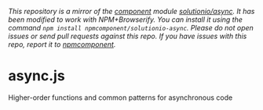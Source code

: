 *This repository is a mirror of the [component](http://component.io) module [solutionio/async](http://github.com/solutionio/async). It has been modified to work with NPM+Browserify. You can install it using the command `npm install npmcomponent/solutionio-async`. Please do not open issues or send pull requests against this repo. If you have issues with this repo, report it to [npmcomponent](https://github.com/airportyh/npmcomponent).*

# async.js

  Higher-order functions and common patterns for asynchronous code

